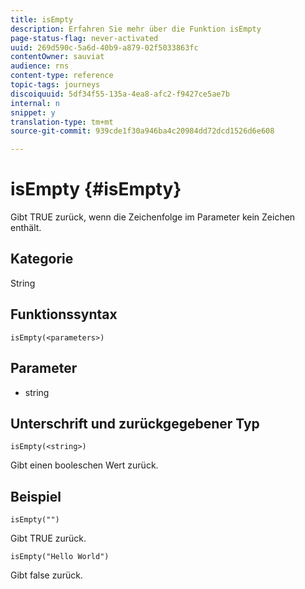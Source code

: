 ```yaml
---
title: isEmpty
description: Erfahren Sie mehr über die Funktion isEmpty
page-status-flag: never-activated
uuid: 269d590c-5a6d-40b9-a879-02f5033863fc
contentOwner: sauviat
audience: rns
content-type: reference
topic-tags: journeys
discoiquuid: 5df34f55-135a-4ea8-afc2-f9427ce5ae7b
internal: n
snippet: y
translation-type: tm+mt
source-git-commit: 939cde1f30a946ba4c20984dd72dcd1526d6e608

---
```



# isEmpty {#isEmpty}

Gibt TRUE zurück, wenn die Zeichenfolge im Parameter kein Zeichen enthält.

## Kategorie

String

## Funktionssyntax

`isEmpty(<parameters>)`

## Parameter

* string

## Unterschrift und zurückgegebener Typ

`isEmpty(<string>)`

Gibt einen booleschen Wert zurück.

## Beispiel

`isEmpty("")`

Gibt TRUE zurück.

`isEmpty("Hello World")`

Gibt false zurück.
